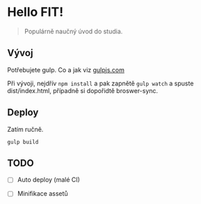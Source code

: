 # Hello FIT!

> Populárně naučný úvod do studia.

## Vývoj

Potřebujete gulp. Co a jak viz [gulpjs.com](http://gulpjs.com)

Při vývoji, nejdřív `npm install` a pak zapnětě `gulp watch` a spuste dist/index.html, případně si dopořidtě broswer-sync. 

## Deploy

Zatím ručně.

`gulp build`


## TODO

- [ ] Auto deploy (malé CI)
- [ ] Minifikace assetů

